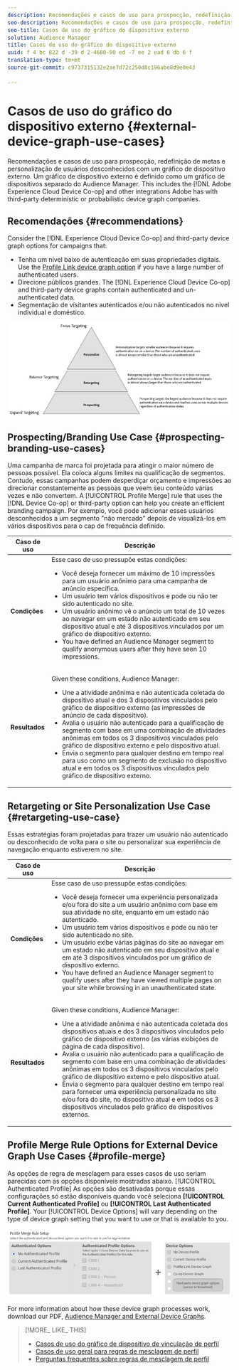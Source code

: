 ```yaml
---
description: Recomendações e casos de uso para prospecção, redefinição de metas e personalização de usuários desconhecidos com um gráfico de dispositivo externo. Um gráfico de dispositivo externo é definido como um gráfico de dispositivos separado do Audience Manager. Isso inclui o Device Co-op da Adobe Experience Cloud e outras integrações que a Adobe possui com empresas determinísticos determinísticos ou determinionais de dispositivos.
seo-description: Recomendações e casos de uso para prospecção, redefinição de metas e personalização de usuários desconhecidos com um gráfico de dispositivo externo. Um gráfico de dispositivo externo é definido como um gráfico de dispositivos separado do Audience Manager. Isso inclui o Device Co-op da Adobe Experience Cloud e outras integrações que a Adobe possui com empresas determinísticos determinísticos ou determinionais de dispositivos.
seo-title: Casos de uso do gráfico do dispositivo externo
solution: Audience Manager
title: Casos de uso do gráfico do dispositivo externo
uuid: f 4 bc 822 d -39 d 2-4680-90 ed -7 ee 2 ead 6 db 6 f
translation-type: tm+mt
source-git-commit: c9737315132e2ae7d72c250d8c196abe8d9e0e43

---
```



# Casos de uso do gráfico do dispositivo externo {#external-device-graph-use-cases}

Recomendações e casos de uso para prospecção, redefinição de metas e personalização de usuários desconhecidos com um gráfico de dispositivo externo. Um gráfico de dispositivo externo é definido como um gráfico de dispositivos separado do Audience Manager. This includes the [!DNL Adobe Experience Cloud Device Co-op] and other integrations Adobe has with third-party deterministic or probabilistic device graph companies.

## Recomendações {#recommendations}

Consider the [!DNL Experience Cloud Device Co-op] and third-party device graph options for campaigns that:

* Tenha um nível baixo de autenticação em suas propriedades digitais. Use the [Profile Link device graph option](../../features/profile-merge-rules/merge-rule-definitions.md#device-options) if you have a large number of authenticated users.
* Direcione públicos grandes. The [!DNL Experience Cloud Device Co-op] and third-party device graphs contain authenticated and un-authenticated data.
* Segmentação de visitantes autenticados e/ou não autenticados no nível individual e doméstico.

![](assets/merge-rule-triangle1.png)

## Prospecting/Branding Use Case {#prospecting-branding-use-cases}

Uma campanha de marca foi projetada para atingir o maior número de pessoas possível. Ela coloca alguns limites na qualificação de segmentos. Contudo, essas campanhas podem desperdiçar orçamento e impressões ao direcionar constantemente as pessoas que veem seu conteúdo várias vezes e não convertem. A [!UICONTROL Profile Merge] rule that uses the [!DNL Device Co-op] or third-party option can help you create an efficient branding campaign. Por exemplo, você pode adicionar esses usuários desconhecidos a um segmento "não mercado" depois de visualizá-los em vários dispositivos para o cap de frequência definido.

<table id="table_00F6EED172574E80A38CADA8A92A23B1"> 
 <thead> 
  <tr> 
   <th colname="col1" class="entry"> Caso de uso </th> 
   <th colname="col2" class="entry"> Descrição </th> 
  </tr> 
 </thead>
 <tbody> 
  <tr> 
   <td colname="col1"> <p> <b>Condições</b> </p> </td> 
   <td colname="col2">Esse caso de uso pressupõe estas condições: <p> 
     <ul id="ul_F5CA7EE525774F7EBA5FBB5F94E4EDC8"> 
      <li id="li_81AE304924724146A24FAB5B6533AD8E">Você deseja fornecer um máximo de 10 impressões para um usuário anônimo para uma campanha de anúncio específica. </li> 
      <li id="li_E371F989735245B0B82433DE240D56D0">Um usuário tem vários dispositivos e pode ou não ter sido autenticado no site. </li> 
      <li id="li_9231ABE15CA249E6B79D8BF0E511FD33">Um usuário anônimo vê o anúncio um total de 10 vezes ao navegar em um estado não autenticado em seu dispositivo atual e até 3 dispositivos vinculados por um gráfico de dispositivo externo. </li> 
      <li id="li_8C276C07019C49EFA3A0D0D54CF73C31">You have defined an <span class="keyword"> Audience Manager</span> segment to qualify anonymous users after they have seen 10 impressions. </li> 
     </ul> </p> </td> 
  </tr> 
  <tr> 
   <td colname="col1"> <p> <b>Resultados</b> </p> </td> 
   <td colname="col2"> <p>Given these conditions, <span class="keyword"> Audience Manager</span>: </p> <p> 
     <ul id="ul_8E988B1005324526BC6DC6637BBACCFB"> 
      <li id="li_C9DD546754914BACB8F4C92C7D4ED70E">Une a atividade anônima e não autenticada coletada do dispositivo atual e dos 3 dispositivos vinculados pelo gráfico de dispositivo externo (as impressões de anúncio de cada dispositivo). </li> 
      <li id="li_FB55CB9116074525BA30FF062D1136AE">Avalia o usuário não autenticado para a qualificação de segmento com base em uma combinação de atividades anônimas em todos os 3 dispositivos vinculados pelo gráfico de dispositivo externo e pelo dispositivo atual. </li> 
      <li id="li_B28EB32F718145A7ABBDAC0AF75E2AFC">Envia o segmento para qualquer destino em tempo real para uso como um segmento de exclusão no dispositivo atual e em todos os 3 dispositivos vinculados pelo gráfico de dispositivo externo. </li> 
     </ul> </p> </td> 
  </tr> 
 </tbody> 
</table>

## Retargeting or Site Personalization Use Case {#retargeting-use-case}

Essas estratégias foram projetadas para trazer um usuário não autenticado ou desconhecido de volta para o site ou personalizar sua experiência de navegação enquanto estiverem no site.

<table id="table_0EE2052AA3E744B3B76036FC06B5A453"> 
 <thead> 
  <tr> 
   <th colname="col1" class="entry"> Caso de uso </th> 
   <th colname="col2" class="entry"> Descrição </th> 
  </tr> 
 </thead>
 <tbody> 
  <tr> 
   <td colname="col1"> <p> <b>Condições</b> </p> </td> 
   <td colname="col2">Esse caso de uso pressupõe estas condições: <p> 
     <ul id="ul_FD0B869B4AF3453FAEC9BA3A45ABF039"> 
      <li id="li_8E30BAED42E94AB3B81FCB1C7464E5FC">Você deseja fornecer uma experiência personalizada e/ou fora do site a um usuário anônimo com base em sua atividade no site, enquanto em um estado não autenticado. </li> 
      <li id="li_3DBE53BA94324F1BA1C52A37AD4E426C">Um usuário tem vários dispositivos e pode ou não ter sido autenticado no site. </li> 
      <li id="li_F867AFBDC1A54CD6A68AB0EC196E27C9">Um usuário exibe várias páginas do site ao navegar em um estado não autenticado em seu dispositivo atual e em até 3 dispositivos vinculados por um gráfico de dispositivo externo. </li> 
      <li id="li_7E35D77949CE4E69BD51655AA4C40BEE">You have defined an <span class="keyword"> Audience Manager</span> segment to qualify users after they have viewed multiple pages on your site while browsing in an unauthenticated state. </li> 
     </ul> </p> </td> 
  </tr> 
  <tr> 
   <td colname="col1"> <p> <b>Resultados</b> </p> </td> 
   <td colname="col2"> <p>Given these conditions, <span class="wintitle"> Audience Manager</span>: </p> <p> 
     <ul id="ul_301339426B0643B295DC5B17E1939CFB"> 
      <li id="li_7E8BC3B179804F4A929497DE81E76911">Une a atividade anônima e não autenticada coletada dos dispositivos atuais e dos 3 dispositivos vinculados pelo gráfico de dispositivo externo (as várias exibições de página de cada dispositivo). </li> 
      <li id="li_803EFD58AA124A5BBC8279C4DC695544">Avalia o usuário não autenticado para a qualificação de segmento com base em uma combinação de atividades anônimas em todos os 3 dispositivos vinculados pelo gráfico de dispositivo externo e pelo dispositivo atual. </li> 
      <li id="li_98D749268CC5456CBC9CF3BF5EB91BA8">Envia o segmento para qualquer destino em tempo real para fornecer uma experiência personalizada no site e/ou fora do site, no dispositivo atual e em todos os 3 dispositivos vinculados pelo gráfico de dispositivos externos. </li>
     </ul> </p> </td>
  </tr>
 </tbody>
</table>

## Profile Merge Rule Options for External Device Graph Use Cases {#profile-merge}

As opções de regra de mesclagem para esses casos de uso seriam parecidas com as opções disponíveis mostradas abaixo. [!UICONTROL Authenticated Profile] As opções são desativadas porque essas configurações só estão disponíveis quando você seleciona **[!UICONTROL Current Authenticated Profile]** ou **[!UICONTROL Last Authenticated Profile]**. Your [!UICONTROL Device Options] will vary depending on the type of device graph setting that you want to use or that is available to you.

![](assets/merge-rules-external.png)

For more information about how these device graph processes work, download our PDF, [Audience Manager and External Device Graphs](https://marketing.adobe.com/resources/help/en_US/aam/downloads/AAM_Device_Graphs.pdf).

>[!MORE_ LIKE_ THIS]
>
>* [Casos de uso do gráfico de dispositivo de vinculação de perfil](../../features/profile-merge-rules/profile-link-use-case.md)
>* [Casos de uso geral para regras de mesclagem de perfil](../../features/profile-merge-rules/merge-rule-targeting-options.md)
>* [Perguntas frequentes sobre regras de mesclagem de perfil](../../faq/faq-profile-merge.md)

